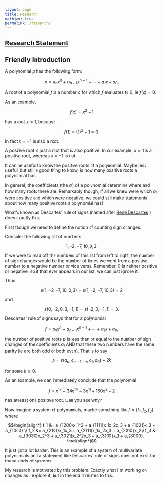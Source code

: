 ```yaml
---
layout: page
title: Research
mathjax: true
permalink: /research/
---
```


<h2>
<a href="/portfolio/#research">Research Statement</a>
</h2>

<h2>
Friendly Introduction
</h2>

A polynomial $p$ has the following form:

$$ p = a_n x^n + a_{n-1} x^{n-1} + \cdots + a_1 x + a_0. $$

A root of a polynomial $f$ is a number $c$ for which $f$ evaluates to $0$, ie $f(c) = 0$. 

As an example, 

$$f(x) = x^2 - 1$$

has a root $x=1$, because

$$f(1) = (1)^2 - 1 = 0.$$

In fact $x=-1$ is also a root.

A positive root is just a root that is also positive. 
In our example, $x=1$ is a positive root, whereas $x=-1$ is not.

It can be useful to know the positive roots of a polynomial.
Maybe less useful, but still a good thing to know, is how many positive roots a polynomial has.

In general, the coefficients (the $a_i$) of a polynomial determine where and how many roots there are.
Remarkably though, if all we knew were which $a_i$ were positive and which were negative, we could still make statements about how many positive roots a polynomial has!

What's known as Descartes' rule of signs (named after 
<a class="external" href="https://en.wikipedia.org/wiki/Rene_Descartes">
Ren&eacute; Descartes</a>
) does exactly this. 

First though we need to define the notion of counting sign changes.

Consider the following list of numbers

$$1, -2, -7, 10, 0, 3.$$

If we were to read off the numbers of this list from left to right, the number of sign changes would be the number of times we went from a positive number to a negative number or vice versa.
Remember, $0$ is neither positive or negative, so if that ever appears in our list, we can just ignore it.

Thus 

$$ s( 1, -2, -7, 10, 0, 3) = 
s( 1, -2, -7, 10, 3) = 2 $$

and 

$$ s(0, -2, 0 ,3, -1, 1) = s(-2,3,-1,1) = 3. $$


Descartes' rule of signs says that for a polynomial

$$ f = a_n x^n + a_{n-1} x^{n-1} + \cdots + a_1 x + a_0, $$

the number of positive roots $p$ is less than or equal to the number of sign changes of the coefficients $a_i$ AND that these two numbers have the same parity (ie are both odd or both even).
That is to say

$$ p = s(a_n, a_{n-1} ,\dots, a_1, a_0) - 2k $$ 

for some $k\geq 0$.

As an example, we can immediately conclude that the polynomial

$$ f = x^{17} - 34x^{14} - 3x^{11} + 160 x^2 - 2$$

has at least one positive root. 
Can you see why?


Now imagine a system of polynomials, maybe something like $f=(f_1,f_2,f_3)$ where

$$\begin{align*}
f_1 &= a_{1200}x_1^2 + a_{1111}x_1x_2x_3 + a_{1001}x_3 + a_{1000} \\
f_2 &= a_{2101}x_1x_3 + a_{2111}x_1x_2x_3 + a_{2010}x_2\\
f_3 &= a_{3030}x_2^3 + a_{3021}x_2^2x_3 + a_{3100}x_1 + a_{3000}.
\end{align*}$$

It just got a lot harder.
This is an example of a system of multivariate polynomials and a statement like Descartes' rule of signs does not exist for these kinds of systems.


My research is motivated by this problem.
Exactly what I'm working on changes as I explore it, but in the end it relates to this.



